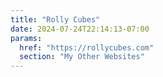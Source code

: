```yaml
---
title: "Rolly Cubes"
date: 2024-07-24T22:14:13-07:00
params:
  href: "https://rollycubes.com"
  section: "My Other Websites"
---
```

